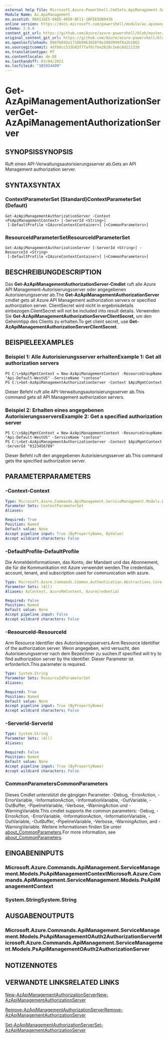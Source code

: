 ```yaml
---
external help file: Microsoft.Azure.PowerShell.Cmdlets.ApiManagement.ServiceManagement.dll-Help.xml
Module Name: Az.ApiManagement
ms.assetid: 8B0116E5-0AED-4050-BF11-1BFE65DB9436
online version: https://docs.microsoft.com/powershell/module/az.apimanagement/get-azapimanagementauthorizationserver
schema: 2.0.0
content_git_url: https://github.com/Azure/azure-powershell/blob/master/src/ApiManagement/ApiManagement/help/Get-AzApiManagementAuthorizationServer.md
original_content_git_url: https://github.com/Azure/azure-powershell/blob/master/src/ApiManagement/ApiManagement/help/Get-AzApiManagementAuthorizationServer.md
ms.openlocfilehash: 098fb692e1710b9463650f0e398d999f0a2b1062
ms.sourcegitcommit: 4dfb0cc533b83f77afdcfbe2618c1e6c8d221330
ms.translationtype: MT
ms.contentlocale: de-DE
ms.lasthandoff: 03/04/2021
ms.locfileid: "101934499"
---
```

# <span data-ttu-id="420f6-101">Get-AzApiManagementAuthorizationServer</span><span class="sxs-lookup"><span data-stu-id="420f6-101">Get-AzApiManagementAuthorizationServer</span></span>

## <span data-ttu-id="420f6-102">SYNOPSIS</span><span class="sxs-lookup"><span data-stu-id="420f6-102">SYNOPSIS</span></span>
<span data-ttu-id="420f6-103">Ruft einen API-Verwaltungsautorisierungsserver ab.</span><span class="sxs-lookup"><span data-stu-id="420f6-103">Gets an API Management authorization server.</span></span>

## <span data-ttu-id="420f6-104">SYNTAX</span><span class="sxs-lookup"><span data-stu-id="420f6-104">SYNTAX</span></span>

### <span data-ttu-id="420f6-105">ContextParameterSet (Standard)</span><span class="sxs-lookup"><span data-stu-id="420f6-105">ContextParameterSet (Default)</span></span>
```
Get-AzApiManagementAuthorizationServer -Context <PsApiManagementContext> [-ServerId <String>]
 [-DefaultProfile <IAzureContextContainer>] [<CommonParameters>]
```

### <span data-ttu-id="420f6-106">ResourceIdParameterSet</span><span class="sxs-lookup"><span data-stu-id="420f6-106">ResourceIdParameterSet</span></span>
```
Get-AzApiManagementAuthorizationServer [-ServerId <String>] -ResourceId <String>
 [-DefaultProfile <IAzureContextContainer>] [<CommonParameters>]
```

## <span data-ttu-id="420f6-107">BESCHREIBUNG</span><span class="sxs-lookup"><span data-stu-id="420f6-107">DESCRIPTION</span></span>
<span data-ttu-id="420f6-108">Das **Get-AzApiManagementAuthorizationServer-Cmdlet** ruft alle Azure API Management-Autorisierungsserver oder angegebenen Autorisierungsserver ab.</span><span class="sxs-lookup"><span data-stu-id="420f6-108">The **Get-AzApiManagementAuthorizationServer** cmdlet gets all Azure API Management authorization servers or specified authorization server.</span></span>
<span data-ttu-id="420f6-109">ClientSecret wird nicht in ergebnisdetails einbezogen.</span><span class="sxs-lookup"><span data-stu-id="420f6-109">ClientSecret will not be included into result details.</span></span> <span data-ttu-id="420f6-110">Verwenden Sie **Get-AzApiManagementAuthorizationServerClientSecret,** um den Geheimtipp des Clients zu erhalten.</span><span class="sxs-lookup"><span data-stu-id="420f6-110">To get client secret, use **Get-AzApiManagementAuthorizationServerClientSecret**.</span></span>

## <span data-ttu-id="420f6-111">BEISPIELE</span><span class="sxs-lookup"><span data-stu-id="420f6-111">EXAMPLES</span></span>

### <span data-ttu-id="420f6-112">Beispiel 1: Alle Autorisierungsserver erhalten</span><span class="sxs-lookup"><span data-stu-id="420f6-112">Example 1: Get all authorization servers</span></span>
```
PS C:\>$ApiMgmtContext = New-AzApiManagementContext -ResourceGroupName "Api-Default-WestUS" -ServiceName "contoso"
PS C:\>Get-AzApiManagementAuthorizationServer -Context $ApiMgmtContext
```

<span data-ttu-id="420f6-113">Dieser Befehl ruft alle API-Verwaltungsautorisierungsserver ab.</span><span class="sxs-lookup"><span data-stu-id="420f6-113">This command gets all API Management authorization servers.</span></span>

### <span data-ttu-id="420f6-114">Beispiel 2: Erhalten eines angegebenen Autorisierungsservers</span><span class="sxs-lookup"><span data-stu-id="420f6-114">Example 2: Get a specified authorization server</span></span>
```
PS C:\>$ApiMgmtContext = New-AzApiManagementContext -ResourceGroupName "Api-Default-WestUS" -ServiceName "contoso"
PS C:\>Get-AzApiManagementAuthorizationServer -Context $ApiMgmtContext -ServerId "0123456789"
```

<span data-ttu-id="420f6-115">Dieser Befehl ruft den angegebenen Autorisierungsserver ab.</span><span class="sxs-lookup"><span data-stu-id="420f6-115">This command gets the specified authorization server.</span></span>

## <span data-ttu-id="420f6-116">PARAMETER</span><span class="sxs-lookup"><span data-stu-id="420f6-116">PARAMETERS</span></span>

### <span data-ttu-id="420f6-117">-Context</span><span class="sxs-lookup"><span data-stu-id="420f6-117">-Context</span></span>

```yaml
Type: Microsoft.Azure.Commands.ApiManagement.ServiceManagement.Models.PsApiManagementContext
Parameter Sets: ContextParameterSet
Aliases:

Required: True
Position: Named
Default value: None
Accept pipeline input: True (ByPropertyName, ByValue)
Accept wildcard characters: False
```

### <span data-ttu-id="420f6-118">-DefaultProfile</span><span class="sxs-lookup"><span data-stu-id="420f6-118">-DefaultProfile</span></span>
<span data-ttu-id="420f6-119">Die Anmeldeinformationen, das Konto, der Mandant und das Abonnement, die für die Kommunikation mit Azure verwendet werden.</span><span class="sxs-lookup"><span data-stu-id="420f6-119">The credentials, account, tenant, and subscription used for communication with azure.</span></span>

```yaml
Type: Microsoft.Azure.Commands.Common.Authentication.Abstractions.Core.IAzureContextContainer
Parameter Sets: (All)
Aliases: AzContext, AzureRmContext, AzureCredential

Required: False
Position: Named
Default value: None
Accept pipeline input: False
Accept wildcard characters: False
```

### <span data-ttu-id="420f6-120">-ResourceId</span><span class="sxs-lookup"><span data-stu-id="420f6-120">-ResourceId</span></span>
<span data-ttu-id="420f6-121">Arm Resource Identifier des Autorisierungsservers.</span><span class="sxs-lookup"><span data-stu-id="420f6-121">Arm Resource Identifier of the authorization server.</span></span> <span data-ttu-id="420f6-122">Wenn angegeben, wird versucht, den Autorisierungsserver nach dem Bezeichner zu suchen.</span><span class="sxs-lookup"><span data-stu-id="420f6-122">If specified will try to find authorization server by the identifier.</span></span> <span data-ttu-id="420f6-123">Dieser Parameter ist erforderlich.</span><span class="sxs-lookup"><span data-stu-id="420f6-123">This parameter is required.</span></span>

```yaml
Type: System.String
Parameter Sets: ResourceIdParameterSet
Aliases:

Required: True
Position: Named
Default value: None
Accept pipeline input: True (ByPropertyName)
Accept wildcard characters: False
```

### <span data-ttu-id="420f6-124">-ServerId</span><span class="sxs-lookup"><span data-stu-id="420f6-124">-ServerId</span></span>
```yaml
Type: System.String
Parameter Sets: (All)
Aliases:

Required: False
Position: Named
Default value: None
Accept pipeline input: True (ByPropertyName)
Accept wildcard characters: False
```

### <span data-ttu-id="420f6-125">CommonParameters</span><span class="sxs-lookup"><span data-stu-id="420f6-125">CommonParameters</span></span>
<span data-ttu-id="420f6-126">Dieses Cmdlet unterstützt die gängigen Parameter: -Debug, -ErrorAction, -ErrorVariable, -InformationAction, -InformationVariable, -OutVariable, -OutBuffer, -PipelineVariable, -Verbose, -WarningAction und -WarningVariable.</span><span class="sxs-lookup"><span data-stu-id="420f6-126">This cmdlet supports the common parameters: -Debug, -ErrorAction, -ErrorVariable, -InformationAction, -InformationVariable, -OutVariable, -OutBuffer, -PipelineVariable, -Verbose, -WarningAction, and -WarningVariable.</span></span> <span data-ttu-id="420f6-127">Weitere Informationen finden Sie unter [about_CommonParameters](http://go.microsoft.com/fwlink/?LinkID=113216).</span><span class="sxs-lookup"><span data-stu-id="420f6-127">For more information, see [about_CommonParameters](http://go.microsoft.com/fwlink/?LinkID=113216).</span></span>

## <span data-ttu-id="420f6-128">EINGABEN</span><span class="sxs-lookup"><span data-stu-id="420f6-128">INPUTS</span></span>

### <span data-ttu-id="420f6-129">Microsoft.Azure.Commands.ApiManagement.ServiceManagement.Models.PsApiManagementContext</span><span class="sxs-lookup"><span data-stu-id="420f6-129">Microsoft.Azure.Commands.ApiManagement.ServiceManagement.Models.PsApiManagementContext</span></span>

### <span data-ttu-id="420f6-130">System.String</span><span class="sxs-lookup"><span data-stu-id="420f6-130">System.String</span></span>

## <span data-ttu-id="420f6-131">AUSGABEN</span><span class="sxs-lookup"><span data-stu-id="420f6-131">OUTPUTS</span></span>

### <span data-ttu-id="420f6-132">Microsoft.Azure.Commands.ApiManagement.ServiceManagement.Models.PsApiManagementOAuth2AuthorizationServer</span><span class="sxs-lookup"><span data-stu-id="420f6-132">Microsoft.Azure.Commands.ApiManagement.ServiceManagement.Models.PsApiManagementOAuth2AuthorizationServer</span></span>

## <span data-ttu-id="420f6-133">NOTIZEN</span><span class="sxs-lookup"><span data-stu-id="420f6-133">NOTES</span></span>

## <span data-ttu-id="420f6-134">VERWANDTE LINKS</span><span class="sxs-lookup"><span data-stu-id="420f6-134">RELATED LINKS</span></span>

[<span data-ttu-id="420f6-135">New-AzApiManagementAuthorizationServer</span><span class="sxs-lookup"><span data-stu-id="420f6-135">New-AzApiManagementAuthorizationServer</span></span>](./New-AzApiManagementAuthorizationServer.md)

[<span data-ttu-id="420f6-136">Remove-AzApiManagementAuthorizationServer</span><span class="sxs-lookup"><span data-stu-id="420f6-136">Remove-AzApiManagementAuthorizationServer</span></span>](./Remove-AzApiManagementAuthorizationServer.md)

[<span data-ttu-id="420f6-137">Set-AzApiManagementAuthorizationServer</span><span class="sxs-lookup"><span data-stu-id="420f6-137">Set-AzApiManagementAuthorizationServer</span></span>](./Set-AzApiManagementAuthorizationServer.md)


